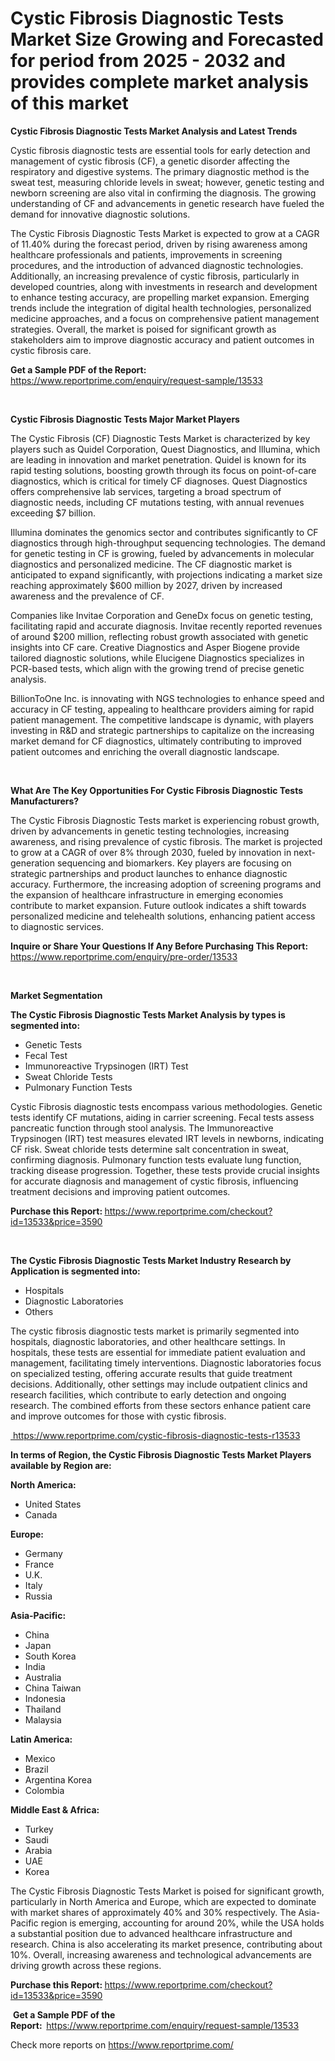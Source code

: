 <p><h1>Cystic Fibrosis Diagnostic Tests Market Size Growing and Forecasted for period from 2025 - 2032 and provides complete market analysis of this market</h1></p><p><strong>Cystic Fibrosis Diagnostic Tests Market Analysis and Latest Trends</strong></p>
<p><p>Cystic fibrosis diagnostic tests are essential tools for early detection and management of cystic fibrosis (CF), a genetic disorder affecting the respiratory and digestive systems. The primary diagnostic method is the sweat test, measuring chloride levels in sweat; however, genetic testing and newborn screening are also vital in confirming the diagnosis. The growing understanding of CF and advancements in genetic research have fueled the demand for innovative diagnostic solutions.</p><p>The Cystic Fibrosis Diagnostic Tests Market is expected to grow at a CAGR of 11.40% during the forecast period, driven by rising awareness among healthcare professionals and patients, improvements in screening procedures, and the introduction of advanced diagnostic technologies. Additionally, an increasing prevalence of cystic fibrosis, particularly in developed countries, along with investments in research and development to enhance testing accuracy, are propelling market expansion. Emerging trends include the integration of digital health technologies, personalized medicine approaches, and a focus on comprehensive patient management strategies. Overall, the market is poised for significant growth as stakeholders aim to improve diagnostic accuracy and patient outcomes in cystic fibrosis care.</p></p>
<p><strong>Get a Sample PDF of the Report:&nbsp;</strong> <a href="https://www.reportprime.com/enquiry/request-sample/13533?utm_campaign=2955&utm_medium=2&utm_source=Github&utm_content=ia&utm_term=20032025&utm_id=cystic-fibrosis-diagnostic-tests">https://www.reportprime.com/enquiry/request-sample/13533</a></p>
<p>&nbsp;</p>
<p><strong>Cystic Fibrosis Diagnostic Tests Major Market Players</strong></p>
<p><p>The Cystic Fibrosis (CF) Diagnostic Tests Market is characterized by key players such as Quidel Corporation, Quest Diagnostics, and Illumina, which are leading in innovation and market penetration. Quidel is known for its rapid testing solutions, boosting growth through its focus on point-of-care diagnostics, which is critical for timely CF diagnoses. Quest Diagnostics offers comprehensive lab services, targeting a broad spectrum of diagnostic needs, including CF mutations testing, with annual revenues exceeding $7 billion.</p><p>Illumina dominates the genomics sector and contributes significantly to CF diagnostics through high-throughput sequencing technologies. The demand for genetic testing in CF is growing, fueled by advancements in molecular diagnostics and personalized medicine. The CF diagnostic market is anticipated to expand significantly, with projections indicating a market size reaching approximately $600 million by 2027, driven by increased awareness and the prevalence of CF.</p><p>Companies like Invitae Corporation and GeneDx focus on genetic testing, facilitating rapid and accurate diagnosis. Invitae recently reported revenues of around $200 million, reflecting robust growth associated with genetic insights into CF care. Creative Diagnostics and Asper Biogene provide tailored diagnostic solutions, while Elucigene Diagnostics specializes in PCR-based tests, which align with the growing trend of precise genetic analysis.</p><p>BillionToOne Inc. is innovating with NGS technologies to enhance speed and accuracy in CF testing, appealing to healthcare providers aiming for rapid patient management. The competitive landscape is dynamic, with players investing in R&D and strategic partnerships to capitalize on the increasing market demand for CF diagnostics, ultimately contributing to improved patient outcomes and enriching the overall diagnostic landscape.</p></p>
<p>&nbsp;</p>
<p><strong>What Are The Key Opportunities For Cystic Fibrosis Diagnostic Tests Manufacturers?</strong></p>
<p><p>The Cystic Fibrosis Diagnostic Tests market is experiencing robust growth, driven by advancements in genetic testing technologies, increasing awareness, and rising prevalence of cystic fibrosis. The market is projected to grow at a CAGR of over 8% through 2030, fueled by innovation in next-generation sequencing and biomarkers. Key players are focusing on strategic partnerships and product launches to enhance diagnostic accuracy. Furthermore, the increasing adoption of screening programs and the expansion of healthcare infrastructure in emerging economies contribute to market expansion. Future outlook indicates a shift towards personalized medicine and telehealth solutions, enhancing patient access to diagnostic services.</p></p>
<p><strong>Inquire or Share Your Questions If Any Before Purchasing This Report:</strong> <a href="https://www.reportprime.com/enquiry/pre-order/13533?utm_campaign=2955&utm_medium=2&utm_source=Github&utm_content=ia&utm_term=20032025&utm_id=cystic-fibrosis-diagnostic-tests">https://www.reportprime.com/enquiry/pre-order/13533</a></p>
<p>&nbsp;</p>
<p><strong>Market Segmentation</strong></p>
<p><strong>The Cystic Fibrosis Diagnostic Tests Market Analysis by types is segmented into:</strong></p>
<p><ul><li>Genetic Tests</li><li>Fecal Test</li><li>Immunoreactive Trypsinogen (IRT) Test</li><li>Sweat Chloride Tests</li><li>Pulmonary Function Tests</li></ul></p>
<p><p>Cystic Fibrosis diagnostic tests encompass various methodologies. Genetic tests identify CF mutations, aiding in carrier screening. Fecal tests assess pancreatic function through stool analysis. The Immunoreactive Trypsinogen (IRT) test measures elevated IRT levels in newborns, indicating CF risk. Sweat chloride tests determine salt concentration in sweat, confirming diagnosis. Pulmonary function tests evaluate lung function, tracking disease progression. Together, these tests provide crucial insights for accurate diagnosis and management of cystic fibrosis, influencing treatment decisions and improving patient outcomes.</p></p>
<p><strong>Purchase this Report:&nbsp;</strong><a href="https://www.reportprime.com/checkout?id=13533&price=3590&utm_campaign=2955&utm_medium=2&utm_source=Github&utm_content=ia&utm_term=20032025&utm_id=cystic-fibrosis-diagnostic-tests">https://www.reportprime.com/checkout?id=13533&price=3590</a></p>
<p>&nbsp;</p>
<p><strong>The Cystic Fibrosis Diagnostic Tests Market Industry Research by Application is segmented into:</strong></p>
<p><ul><li>Hospitals</li><li>Diagnostic Laboratories</li><li>Others</li></ul></p>
<p><p>The cystic fibrosis diagnostic tests market is primarily segmented into hospitals, diagnostic laboratories, and other healthcare settings. In hospitals, these tests are essential for immediate patient evaluation and management, facilitating timely interventions. Diagnostic laboratories focus on specialized testing, offering accurate results that guide treatment decisions. Additionally, other settings may include outpatient clinics and research facilities, which contribute to early detection and ongoing research. The combined efforts from these sectors enhance patient care and improve outcomes for those with cystic fibrosis.</p></p>
<p><a href="https://www.reportprime.com/cystic-fibrosis-diagnostic-tests-r13533?utm_campaign=2955&utm_medium=2&utm_source=Github&utm_content=ia&utm_term=20032025&utm_id=cystic-fibrosis-diagnostic-tests">&nbsp;https://www.reportprime.com/cystic-fibrosis-diagnostic-tests-r13533</a></p>
<p><strong>In terms of Region, the Cystic Fibrosis Diagnostic Tests Market Players available by Region are:</strong></p>
<p>
    <p> <strong> North America: </strong>
        <ul>
            <li>United States</li>
            <li>Canada</li>
        </ul>
        </p> 
    <p> <strong> Europe: </strong>
        <ul>
            <li>Germany</li>
            <li>France</li>
            <li>U.K.</li>
            <li>Italy</li>
            <li>Russia</li>
        </ul>
        </p> 
    <p> <strong> Asia-Pacific: </strong>
        <ul>
            <li>China</li>
            <li>Japan</li>
            <li>South Korea</li>
            <li>India</li>
            <li>Australia</li>
            <li>China Taiwan</li>
            <li>Indonesia</li>
            <li>Thailand</li>
            <li>Malaysia</li>
        </ul>
        </p> 
    <p> <strong> Latin America: </strong>
        <ul>
            <li>Mexico</li>
            <li>Brazil</li>
            <li>Argentina Korea</li>
            <li>Colombia</li>
        </ul>
        </p> 
    <p> <strong> Middle East & Africa: </strong>
        <ul>
            <li>Turkey</li>
            <li>Saudi</li>
            <li>Arabia</li>
            <li>UAE</li>
            <li>Korea</li>
        </ul>
    </p>
    </p>
<p><p>The Cystic Fibrosis Diagnostic Tests Market is poised for significant growth, particularly in North America and Europe, which are expected to dominate with market shares of approximately 40% and 30% respectively. The Asia-Pacific region is emerging, accounting for around 20%, while the USA holds a substantial position due to advanced healthcare infrastructure and research. China is also accelerating its market presence, contributing about 10%. Overall, increasing awareness and technological advancements are driving growth across these regions.</p></p>
<p><strong>Purchase this Report: </strong><a href="https://www.reportprime.com/checkout?id=13533&price=3590&utm_campaign=2955&utm_medium=2&utm_source=Github&utm_content=ia&utm_term=20032025&utm_id=cystic-fibrosis-diagnostic-tests">https://www.reportprime.com/checkout?id=13533&price=3590</a></p>
<p>&nbsp;<strong>Get a Sample PDF of the Report:&nbsp;&nbsp;</strong><a href="https://www.reportprime.com/enquiry/request-sample/13533?utm_campaign=2955&utm_medium=2&utm_source=Github&utm_content=ia&utm_term=20032025&utm_id=cystic-fibrosis-diagnostic-tests">https://www.reportprime.com/enquiry/request-sample/13533</a></p>
<p><strong></strong></p>
<p>Check more reports on <a href="https://www.reportprime.com/?utm_campaign=2955&utm_medium=2&utm_source=Github&utm_content=ia&utm_term=20032025&utm_id=cystic-fibrosis-diagnostic-tests">https://www.reportprime.com/</a></p>